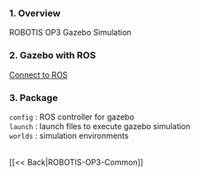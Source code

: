 ### 1. Overview
ROBOTIS OP3 Gazebo Simulation

### 2. Gazebo with ROS
[Connect to ROS]

### 3. Package
`config` : ROS controller for gazebo   
`launch` : launch files to execute gazebo simulation   
`worlds` : simulation environments   


<br>[[&lt;&lt; Back|ROBOTIS-OP3-Common]]

[Connect to ROS]:http://gazebosim.org/tutorials?cat=connect_ros

